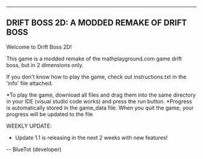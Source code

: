 --------------------------------------------
DRIFT BOSS 2D: A MODDED REMAKE OF DRIFT BOSS
--------------------------------------------

Welcome to Drift Boss 2D!

This game is a modded remake of the mathplayground.com game drift boss, but in 2 dimensions only.

If you don't know how to play the game, check out instructions.txt in the 'info' file attached.

*To play the game, download all files and drag them into the same directory in your IDE (visual studio code works) and press the run button. 
*Progress is automatically stored in the game_data file. When you quit the game, your progress will be updated to the file

WEEKLY UPDATE:

- Update 1.1 is releasing in the next 2 weeks with new features!

-- BlueTot (developer)
